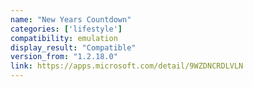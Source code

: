 ```yaml
---
name: "New Years Countdown"
categories: ['lifestyle']
compatibility: emulation
display_result: "Compatible"
version_from: "1.2.18.0"
link: https://apps.microsoft.com/detail/9WZDNCRDLVLN
---
```

